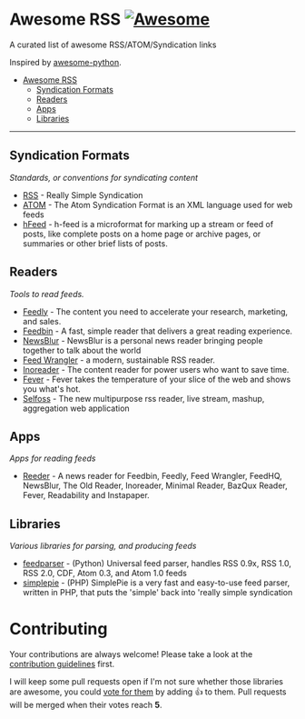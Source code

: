# Awesome RSS [![Awesome](https://cdn.rawgit.com/sindresorhus/awesome/d7305f38d29fed78fa85652e3a63e154dd8e8829/media/badge.svg)](https://github.com/sindresorhus/awesome)

A curated list of awesome RSS/ATOM/Syndication links

Inspired by [awesome-python](https://github.com/vinta/awesome-python).

- [Awesome RSS](#awesome-rss)
    - [Syndication Formats](#syndication-formats)
    - [Readers](#readers)
    - [Apps](#apps)
    - [Libraries](#libraries)


- - -

## Syndication Formats

*Standards, or conventions for syndicating content*

* [RSS](https://en.wikipedia.org/wiki/RSS) - Really Simple Syndication
* [ATOM](https://en.wikipedia.org/wiki/Atom_(standard)) - The Atom Syndication Format is an XML language used for web feeds
* [hFeed](http://microformats.org/wiki/h-feed) - h-feed is a microformat for marking up a stream or feed of posts, like complete posts on a home page or archive pages, or summaries or other brief lists of posts.

## Readers

*Tools to read feeds.*

* [Feedly](http://feedly.com/) - The content you need to accelerate your research, marketing, and sales.
* [Feedbin](https://feedbin.com/) - A fast, simple reader that delivers a great reading experience.
* [NewsBlur](https://newsblur.com/) - NewsBlur is a personal news reader bringing people together to talk about the world
* [Feed Wrangler](https://feedwrangler.net/welcome.html) -  a modern, sustainable RSS reader.
* [Inoreader](http://www.inoreader.com/) - The content reader for power users who want to save time.
* [Fever](http://www.feedafever.com/) - Fever takes the temperature of your slice of the web and shows you what's hot.
* [Selfoss](https://selfoss.aditu.de/) - The new multipurpose rss reader, live stream, mashup, aggregation web application

## Apps

*Apps for reading feeds*

* [Reeder](http://reederapp.com/) - A news reader for Feedbin, Feedly, Feed Wrangler, FeedHQ, NewsBlur, The Old Reader, Inoreader, Minimal Reader, BazQux Reader, Fever, Readability and Instapaper.

## Libraries

*Various libraries for parsing, and producing feeds*

* [feedparser](https://pypi.python.org/pypi/feedparser) - (Python) Universal feed parser, handles RSS 0.9x, RSS 1.0, RSS 2.0, CDF, Atom 0.3, and Atom 1.0 feeds
* [simplepie](http://simplepie.org/) - (PHP) SimplePie is a very fast and easy-to-use feed parser, written in PHP, that puts the 'simple' back into 'really simple syndication


# Contributing

Your contributions are always welcome! Please take a look at the [contribution guidelines](https://github.com/vinta/awesome-python/blob/master/CONTRIBUTING.md) first.

I will keep some pull requests open if I'm not sure whether those libraries are awesome, you could [vote for them](https://github.com/voidfiles/awesome-rss/pulls) by adding :+1: to them. Pull requests will be merged when their votes reach **5**.
